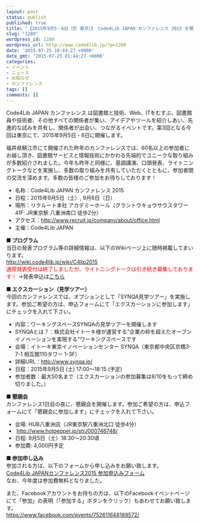 ```yaml
---
layout: post
status: publish
published: true
title: "【2015年9月5・6日（於 東京）】 Code4Lib JAPAN カンファレンス 2015 を開催します（参加者募集）"
slug: "1280"
wordpress_id: 1280
wordpress_url: http://www.code4lib.jp/?p=1280
date: '2015-07-25 10:44:27 +0000'
date_gmt: '2015-07-25 01:44:27 +0000'
categories:
- イベント
- ニュース
- お知らせ
- カンファレンス
tags: []
comments: []
---
```

<p>Code4Lib JAPAN カンファレンス は図書館と技術、Web、ITをむすぶ、図書館員や技術者、その他すべての関係者が集い、アイデアやツールを紹介しあい、先進的な試みを共有し、関係者が出会い、つながるイベントです。第3回となる今回は東京にて、2015年9月5日・6日に開催します。</p>
<p>福井県鯖江市にて開催された昨年のカンファレンスでは、60名以上の参加者にお越し頂き、図書館サービスと情報技術にかかわる先端的でユニークな取り組みが多数紹介されました。今年も昨年と同様に、基調講演、口頭発表、ライトニングトークなどを実施し、多数の取り組みを共有していただくとともに、参加者間の交流を深めます。多数の皆様のご参加をお待ちしております！</p>
<ul>
<li>名称：Code4Lib JAPAN カンファレンス 2015</li>
<li>日程：2015年9月5日（土）, 9月6日（日）</li>
<li>場所：リクルート本社 アカデミーホール（グラントウキョウサウスタワー 41F: JR東京駅 八重洲南口 徒歩2分）</li>
<li>アクセス：<a target="_blank" href="http://www.recruit.jp/company/about/office.html">http://www.recruit.jp/company/about/office.html</a></li>
<li>主催：Code4Lib JAPAN</li>
</ul>
<p><!--more--></p>
<div>
<p><strong>■ プログラム</strong><br />
当日の発表プログラム等の詳細情報は、以下のWikiページ上に随時掲載してまいります。<br />
<a href="http://wiki.code4lib.jp/wiki/C4ljp2015">http://wiki.code4lib.jp/wiki/C4ljp2015</a><br />
<span style="color: red">通常発表受付は終了しましたが、ライトニングトークは引き続き募集しております！</span> &rarr;発表申込は<a href="https://docs.google.com/forms/d/1mUYceV_6EfmkgpNyuzdoDA7a_tpSgJu5zlN5AZtKqsE/viewform">こちら</a></p>
<p><strong>■ エクスカーション（見学ツアー）</strong><br />
今回のカンファレンスでは、オプションとして「SYNQA見学ツアー」を実施します。参加ご希望の方は、申込フォームにて「エクスカーションに参加します」にチェックを入れて下さい。</p>
<ul>
<li> 内容：ワーキングスペースSYNQAの見学ツアーを開催します</li>
<li> SYNQAとは？：株式会社イトーキ様が運営する"企業の枠を超えたオープンイノベーションを実現する"ワーキングスペースです</li>
<li> 会場：イトーキ東京イノベーションセンター SYNQA（東京都中央区京橋3-7-1  相互館110タワー 1-3F）</li>
<li> 詳細URL：<a href="http://www.synqa.jp/" target="_blank">http://www.synqa.jp/</a></li>
<li> 日程：2015年9月5日 (土)  17:00～18:15 (予定)</li>
<li> 参加者数：最大50名まで（エクスカーションの参加募集は8/10をもって締め切りました。）</li>
</ul>
<p><strong>■ 懇親会</strong><br />
カンファレンス1日目の夜に、懇親会を開催します。参加ご希望の方は、申込フォームにて「懇親会に参加します」にチェックを入れて下さい。</p>
<ul>
<li>会場: HUB八重洲店（JR東京駅八重洲北口 徒歩4分）</li>
<li>&nbsp;<a href="http://www.hotpepper.jp/strJ000746748/" target="_blank">http://www.hotpepper.jp/strJ000746748/</a></li>
<li>日程: 9月5日（土）18:30～20:30頃 </li>
<li>参加費: 4,000円予定</li>
</ul>
<p><strong>■ 参加申し込み</strong><br />
参加される方は、以下のフォームから申し込みをお願い致します。<br />
<a href="/2015/07/1298">Code4Lib JAPANカンファレンス2015 参加申込みフォーム</a><br />
なお、今年度は参加費無料となりました。</p>
<p>また、Facebookアカウントをお持ちの方は、以下のFacebookイベントページにて「参加」の表明（「参加する」ボタンをクリック）もあわせてお願い致します。<br />
<a target="_blank" title="https://www.facebook.com/events/752611648189572/" href="https://www.facebook.com/events/752611648189572/">https://www.facebook.com/events/752611648189572/</a></p>
</div>

